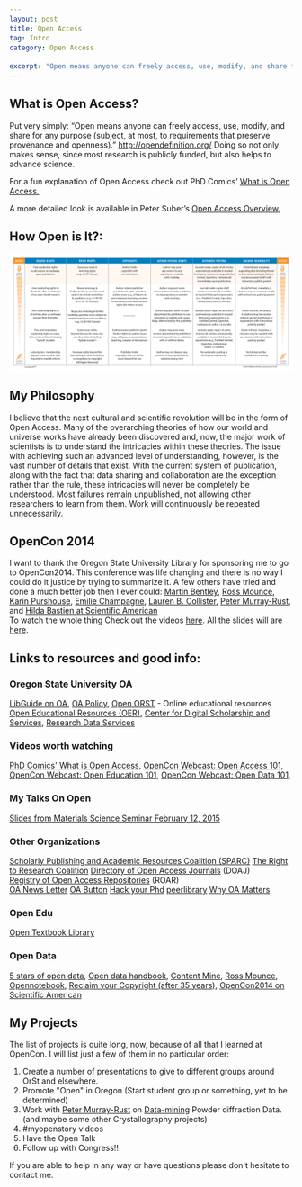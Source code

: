 ```yaml
---
layout: post
title: Open Access
tag: Intro 
category: Open Access 

excerpt: "Open means anyone can freely access, use, modify, and share for any purpose (subject, at most, to requirements that preserve provenance and openness)."
---
```

## What is Open Access?

Put very simply: “Open means anyone can freely access, use, modify, and share for any purpose (subject, at most, to requirements that preserve provenance and openness).” 
<a href="http://opendefinition.org/" target="_blank" >http://opendefinition.org/</a>
Doing so not only makes sense, since most research is publicly funded, but also helps to advance science.

For a fun explanation of Open Access check out PhD Comics’ 
<a href="http://www.phdcomics.com/comics.php?f=1533" target="_blank">What is Open Access.</a>

A more detailed look is available in Peter Suber’s 
<a href="http://legacy.earlham.edu/~peters/fos/overview.htm" target="_blank">Open Access Overview.</a><br>

## How Open is It?:
<a href="http://www.plos.org/open-access/" target="_blank" ><img src="/resources/img/hoii-guide_V2_chart.gif" alt="How Open is it Chart"></a>

## My Philosophy

I believe that the next cultural and scientific revolution will be in the form of Open Access. Many of the overarching theories of how our world and universe works have already been discovered and, now, the major work of scientists is to understand the intricacies within these theories. The issue with achieving such an advanced level of understanding, however, is the vast number of details that exist. With the current system of publication, along with the fact that data sharing and collaboration are the exception rather than the rule, these intricacies will never be completely be understood. Most failures remain unpublished, not allowing other researchers to learn from them. Work will continuously be repeated unnecessarily. 

## OpenCon 2014

I want to thank the Oregon State University Library for sponsoring me to go to OpenCon2014. 
This conference was life changing and there is no way I could do it justice by trying to summarize it. A few others have tried and done a much better job then I ever could:
<a href="http://blog.martinb.za.net/2014/opencon-2014/" target="_blank">Martin Bentley</a>, 
<a href="http://rossmounce.co.uk/2014/11/20/opencon2014/" target="_blank">Ross Mounce</a>, 
<a href="http://kpurshouse.blogspot.co.uk/2014/11/opencon-2014.html" target="_blank">Karin Purshouse</a>, 
<a href="http://survivreasondoctorat.blog.com/2014/11/20/opencon-2014-mes-impressions/" target="_blank">Emilie Champagne</a>, 
<a href="http://www.laurenbcollister.com/thoughts-from-an-opencon2014-alumna/?utm_content=bufferf6c31&utm_medium=social&utm_source=twitter.com&utm_campaign=buffer" target="_blank">Lauren B. Collister</a>, 
<a href="http://blogs.ch.cam.ac.uk/pmr/2014/11/18/opencon2014-was-the-best-and-most-important-meeting-of-my-life-the-revolution-is-launched/" target="_blank">Peter Murray-Rust</a>, and 
<a href="http://blogs.scientificamerican.com/absolutely-maybe/2014/11/16/generation-open-sneak-peek-into-sciences-future-at-opencon-2014/" target="_blank">Hilda Bastien at Scientific American</a><br>
To watch the whole thing Check out the videos <a href="http://opencon2014.org/resources" target="_blank">here</a>.
All the slides will are <a href="http://t.co/SDCgwxkfgi" target="_blank">here</a>.

## Links to resources and good info:

### Oregon State University OA

<a href="http://guides.library.oregonstate.edu/content.php?pid=502288&sid=4133334" target="_blank">LibGuide on OA</a>,
<a href="http://cdss.library.oregonstate.edu/open-access" target="_blank">OA Policy</a>,
<a href="http://open.oregonstate.edu/" target="_blank">Open ORST</a> - Online educational resources
<a href="http://cdss.library.oregonstate.edu/oer" target="_blank">Open Educational Resources (OER)</a>,
<a href="http://cdss.library.oregonstate.edu/" target="_blank">Center for Digital Scholarship and Services</a>,
<a href="http://guides.library.oregonstate.edu/research-data-services" target="_blank">Research Data Services</a>

### Videos worth watching

<a href="http://www.phdcomics.com/comics.php?f=1533" target="">PhD Comics' What is Open Access</a>,
<a href="https://www.youtube.com/watch?v=5YwASIziPIQ" target="_blank">OpenCon Webcast: Open Access 101</a>,
<a href="https://www.youtube.com/watch?v=5Dauh_PeAzI" target="_blank">OpenCon Webcast: Open Education 101</a>,
<a href="https://www.youtube.com/watch?v=6UUDhVGd8uA" target="_blank">OpenCon Webcast: Open Data 101</a>,

### My Talks On Open

<a href="https://docs.google.com/presentation/d/1mXgqKHVEJPyrbbkI4-NIheS3CO4I2387DPD7Fiv_FIw/edit?usp=sharing" target="_blank">Slides from Materials Science Seminar February 12, 2015</a>

### Other Organizations

<a href="http://www.sparc.arl.org/" target="">Scholarly Publishing and Academic Resources Coalition (SPARC)</a>
<a href="http://www.righttoresearch.org/" target="_blank">The Right to Research Coalition</a>
<a href="http://www.doaj.org/" target="_blank">Directory of Open Access Journals</a> (DOAJ)<br>
<a href="http://roar.eprints.org/" target="_blank">Registry of Open Access Repositories</a> (ROAR)<br>
<a href="http://legacy.earlham.edu/~peters/fos/" target="_blank">OA News Letter</a>
<a href="https://www.openaccessbutton.org/" target="_blank">OA Button</a>
<a href="http://hackyourphd.org/en/" target="_blank">Hack your Phd</a>
<a href="https://peerlibrary.org/" target="">peerlibrary</a>
<a href="http://www.plosbiology.org/article/info%3Adoi%2F10.1371%2Fjournal.pbio.1001210" target="_blank">Why OA Matters </a>

### Open Edu

<a href="http://open.umn.edu/opentextbooks/" target="_blank">Open Textbook Library</a>

### Open Data

<a href="http://5stardata.info/" target="_blank">5 stars of open data</a>,
<a href="http://opendatahandbook.org/" target="_blank">Open data handbook</a>,
<a href="http://contentmine.org/" target="_blank">Content Mine</a>,
<a href="http://rossmounce.co.uk/2014/11/20/opencon2014/" target="_blank">Ross Mounce</a>,
<a href="http://en.wikipedia.org/wiki/Jean-Claude_Bradley" target="_blank">Opennotebook</a>,
<a href="http://libraries.mit.edu/news/reclaiming-copyright-2/14404/" target="_blank">Reclaim your Copyright (after 35 years)</a>,
<a href="http://blogs.scientificamerican.com/absolutely-maybe/2014/11/16/generation-open-sneak-peek-into-sciences-future-at-opencon-2014/" target="_blank">OpenCon2014 on Scientific American</a>

## My Projects

The list of projects is quite long, now, because of all that I learned at OpenCon. I will list just a few of them in no particular order:

1. Create a number of presentations to give to different groups around OrSt and elsewhere.
2. Promote "Open" in Oregon (Start student group or something, yet to be determined)
3. Work with <a href="http://blogs.ch.cam.ac.uk/pmr/" target="_blank">Peter Murray-Rust</a> on <a href="http://contentmine.org/#getinvolved" target="_blank">Data-mining</a> Powder diffraction Data. (and maybe some other Crystallography projects)
4. #myopenstory videos
5. Have the Open Talk
6. Follow up with Congress!!

If you are able to help in any way or have questions please don't hesitate to contact me.
